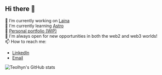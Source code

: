 ## Hi there 👋

🔭 I’m currently working on [Laina](https://www.laina-de.fi)</br>
📖 I'm currently learning [Astro](https://astro.build/)</br>
🔨 [Personal portfolio (WIP)](https://teolhyn.github.io/resume-pages/)</br>
🌱 I'm always open for new opportunities in both the web2 and web3 worlds!</br>
📫 How to reach me:
  - [LinkedIn](https://www.linkedin.com/in/teemuhynna/)
  - [Email](mailto:teemu.hynna@gmail.com)

<!---
### Current tech stack
<table>
  <tr>
    <td align="center"><img src="https://cdn.jsdelivr.net/gh/devicons/devicon@latest/icons/react/react-original.svg" width="64"/></td>
    <td align="center"><img src="https://cdn.jsdelivr.net/gh/devicons/devicon@latest/icons/typescript/typescript-original.svg" width="64"/></td>
    <td align="center"><img src="https://cdn.jsdelivr.net/gh/devicons/devicon@latest/icons/rust/rust-original.svg" width="64"/></td>
    <td align="center"><img src="https://cdn.jsdelivr.net/gh/devicons/devicon@latest/icons/astro/astro-original.svg" width="64"/></td>
    <td align="center"><img src="https://cdn.jsdelivr.net/gh/devicons/devicon@latest/icons/python/python-original.svg" width="64"/></td>
    <td align="center"><img src="https://cryptologos.cc/logos/stellar-xlm-logo.svg?v=040" width="64"/></td>
  </tr>
  <tr>
    <td align="center">React</td>
    <td align="center">TypeScript</td>
    <td align="center">Rust</td>
    <td align="center">Astro</td>
    <td align="center">Python</td>
    <td align="center">Stellar & Soroban</td>
  </tr>
</table>
-->

![Teolhyn's GitHub stats](https://github-readme-stats.vercel.app/api?username=teolhyn&show_icons=true&theme=tokyonight)



